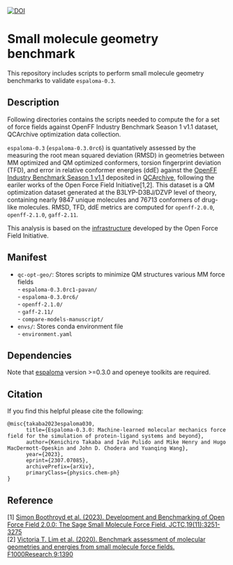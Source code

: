[![DOI](https://zenodo.org/badge/DOI/10.5281/zenodo.8378216.svg)](https://doi.org/10.5281/zenodo.8378216)

# Small molecule geometry benchmark
This repository includes scripts to perform small molecule geometry benchmarks to validate `espaloma-0.3`. 


## Description
Following directories contains the scripts needed to compute the  for a set of force fields against OpenFF Industry Benchmark Season 1 v1.1 dataset, QCArchive optimization data collection.

`espaloma-0.3` (`espaloma-0.3.0rc6`) is quantatively assessed by the measuring the root mean squared deviation (RMSD) in geometries between MM optimized and QM optimized conformers, torsion fingerprint deviation (TFD), and error in relative conformer energies (ddE) against the [OpenFF Industry Benchmark Season 1 v1.1](https://github.com/openforcefield/qca-dataset-submission/tree/master/submissions/2021-06-04-OpenFF-Industry-Benchmark-Season-1-v1.1) deposited in [QCArchive](https://qcarchive.molssi.org/), following the eariler works of the Open Force Field Initiative[1,2].
This dataset is a QM optimization dataset generated at the B3LYP-D3BJ/DZVP level of theory, containing nearly 9847 unique molecules and 76713 conformers of drug-like molecules. RMSD, TFD, ddE metrics are computed for `openff-2.0.0`, `openff-2.1.0`, `gaff-2.11`.

This analysis is based on the [infrastructure](https://github.com/openforcefield/openff-sage/tree/main/inputs-and-results/benchmarks/qc-opt-geo) developed by the Open Force Field Initiative.


## Manifest
- `qc-opt-geo/`: Stores scripts to minimize QM structures various MM force fields  
      - `espaloma-0.3.0rc1-pavan/`  
      - `espaloma-0.3.0rc6/`  
      - `openff-2.1.0/`  
      - `gaff-2.11/`  
      - `compare-models-manuscript/`  
- `envs/`: Stores conda environment file  
      - `environment.yaml`


## Dependencies
Note that [espaloma](https://github.com/choderalab/espaloma) version >=0.3.0 and openeye toolkits are required.


## Citation
If you find this helpful please cite the following:

```
@misc{takaba2023espaloma030,
      title={Espaloma-0.3.0: Machine-learned molecular mechanics force field for the simulation of protein-ligand systems and beyond}, 
      author={Kenichiro Takaba and Iván Pulido and Mike Henry and Hugo MacDermott-Opeskin and John D. Chodera and Yuanqing Wang},
      year={2023},
      eprint={2307.07085},
      archivePrefix={arXiv},
      primaryClass={physics.chem-ph}
}
```

## Reference
[1] [Simon Boothroyd et al. (2023). Development and Benchmarking of Open Force Field 2.0.0: The Sage Small Molecule Force Field. JCTC,19(11):3251-3275 ](https://pubs.acs.org/doi/10.1021/acs.jctc.3c00039)  
[2] [Victoria T. Lim et al. (2020). Benchmark assessment of molecular geometries and energies from small molecule force fields. F1000Research,9:1390](https://f1000research.com/articles/9-1390/v1)